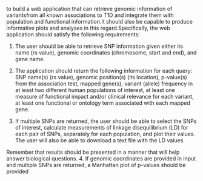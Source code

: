 to build a web application that can retrieve genomic information of variantsfrom all known associations to T1D and integrate them with population and functional information.It should also be capable to produce informative plots and analyses in this regard.Specifically, the web application should satisfy the following requirements:

1. The user should be able to retrieve SNP information given either its name (rs value), genomic
coordinates (chromosome, start and end), and gene name.

2. The application should return the following information for each query: SNP name(s) (rs value),
genomic position(s) (its location), p-value(s) from the association test, mapped gene(s), variant
(allele) frequency in at least two different human populations of interest, at least one measure of
functional impact and/or clinical relevance for each variant, at least one functional or ontology term
associated with each mapped gene.

3. If multiple SNPs are returned, the user should be able to select the SNPs of interest, calculate
measurements of linkage disequilibrium (LD) for each pair of SNPs, separately for each population,
and plot their values. The user will also be able to download a text file with the LD values.

Remember that results should be presented in a manner that will help answer biological questions.
4. If genomic coordinates are provided in input and multiple SNPs are returned, a Manhattan plot of
p-values should be provided
